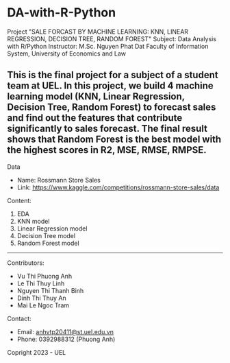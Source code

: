 # DA-with-R-Python
Project "SALE FORCAST BY MACHINE LEARNING: KNN, LINEAR REGRESSION, DECISION TREE, RANDOM FOREST"
Subject: Data Analysis with R/Python
Instructor: M.Sc. Nguyen Phat Dat
Faculty of Information System, University of Economics and Law

This is the final project for a subject of a student team at UEL. In this project, we build 4 machine learning model (KNN, Linear Regression, Decision Tree, Random Forest) to forecast sales and find out the features that contribute significantly to sales forecast. The final result shows that Random Forest is the best model with the highest scores in R2, MSE, RMSE, RMPSE.
---------
Data
- Name: Rossmann Store Sales
- Link: https://www.kaggle.com/competitions/rossmann-store-sales/data

Content:
1. EDA
2. KNN model
3. Linear Regression model
4. Decision Tree model
5. Random Forest model

---------
Contributors:
- Vu Thi Phuong Anh
- Le Thi Thuy Linh
- Nguyen Thi Thanh Binh
- Dinh Thi Thuy An
- Mai Le Ngoc Tram

Contact:
- Email: anhvtp20411@st.uel.edu.vn
- Phone: 0392988312 (Phuong Anh)

Copright 2023 - UEL
